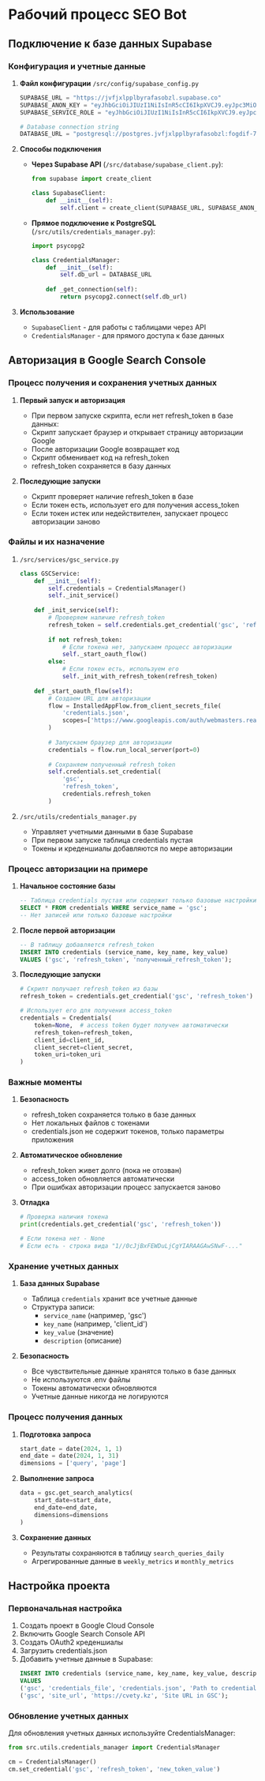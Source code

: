 # Рабочий процесс SEO Bot

## Подключение к базе данных Supabase

### Конфигурация и учетные данные

1. **Файл конфигурации** `/src/config/supabase_config.py`
   ```python
   SUPABASE_URL = "https://jvfjxlpplbyrafasobzl.supabase.co"
   SUPABASE_ANON_KEY = "eyJhbGciOiJIUzI1NiIsInR5cCI6IkpXVCJ9.eyJpc3MiOiJzdXBhYmFzZSIsInJlZiI6Imp2Zmp4bHBwbGJ5cmFmYXNvYnpsIiwicm9sZSI6ImFub24iLCJpYXQiOjE3MzM4OTg2NzUsImV4cCI6MjA0OTQ3NDY3NX0.1_tTwBDg1ibnlBbe6PyzID8CucrkQlXEUsA5dyNQ_g0"
   SUPABASE_SERVICE_ROLE = "eyJhbGciOiJIUzI1NiIsInR5cCI6IkpXVCJ9.eyJpc3MiOiJzdXBhYmFzZSIsInJlZiI6Imp2Zmp4bHBwbGJ5cmFmYXNvYnpsIiwicm9sZSI6InNlcnZpY2Vfcm9sZSIsImlhdCI6MTczMzg5ODY3NSwiZXhwIjoyMDQ5NDc0Njc1fQ.sk2X5le3Rt3O0krvJREk0Cn4H8bI3V2rwx5Md2jg_SI"
   
   # Database connection string
   DATABASE_URL = "postgresql://postgres.jvfjxlpplbyrafasobzl:fogdif-7voHxi-ryfqug@aws-0-eu-central-1.pooler.supabase.com:6543/postgres"
   ```

2. **Способы подключения**
   - **Через Supabase API** (`/src/database/supabase_client.py`):
     ```python
     from supabase import create_client
     
     class SupabaseClient:
         def __init__(self):
             self.client = create_client(SUPABASE_URL, SUPABASE_ANON_KEY)
     ```
   
   - **Прямое подключение к PostgreSQL** (`/src/utils/credentials_manager.py`):
     ```python
     import psycopg2
     
     class CredentialsManager:
         def __init__(self):
             self.db_url = DATABASE_URL
             
         def _get_connection(self):
             return psycopg2.connect(self.db_url)
     ```

3. **Использование**
   - `SupabaseClient` - для работы с таблицами через API
   - `CredentialsManager` - для прямого доступа к базе данных

## Авторизация в Google Search Console

### Процесс получения и сохранения учетных данных

1. **Первый запуск и авторизация**
   - При первом запуске скрипта, если нет refresh_token в базе данных:
   - Скрипт запускает браузер и открывает страницу авторизации Google
   - После авторизации Google возвращает код
   - Скрипт обменивает код на refresh_token
   - refresh_token сохраняется в базу данных

2. **Последующие запуски**
   - Скрипт проверяет наличие refresh_token в базе
   - Если токен есть, использует его для получения access_token
   - Если токен истек или недействителен, запускает процесс авторизации заново

### Файлы и их назначение

1. `/src/services/gsc_service.py`
   ```python
   class GSCService:
       def __init__(self):
           self.credentials = CredentialsManager()
           self._init_service()
           
       def _init_service(self):
           # Проверяем наличие refresh_token
           refresh_token = self.credentials.get_credential('gsc', 'refresh_token')
           
           if not refresh_token:
               # Если токена нет, запускаем процесс авторизации
               self._start_oauth_flow()
           else:
               # Если токен есть, используем его
               self._init_with_refresh_token(refresh_token)
               
       def _start_oauth_flow(self):
           # Создаем URL для авторизации
           flow = InstalledAppFlow.from_client_secrets_file(
               'credentials.json',
               scopes=['https://www.googleapis.com/auth/webmasters.readonly']
           )
           
           # Запускаем браузер для авторизации
           credentials = flow.run_local_server(port=0)
           
           # Сохраняем полученный refresh_token
           self.credentials.set_credential(
               'gsc', 
               'refresh_token', 
               credentials.refresh_token
           )
   ```

2. `/src/utils/credentials_manager.py`
   - Управляет учетными данными в базе Supabase
   - При первом запуске таблица credentials пустая
   - Токены и креденшиалы добавляются по мере авторизации

### Процесс авторизации на примере

1. **Начальное состояние базы**
   ```sql
   -- Таблица credentials пустая или содержит только базовые настройки
   SELECT * FROM credentials WHERE service_name = 'gsc';
   -- Нет записей или только базовые настройки
   ```

2. **После первой авторизации**
   ```sql
   -- В таблицу добавляется refresh_token
   INSERT INTO credentials (service_name, key_name, key_value)
   VALUES ('gsc', 'refresh_token', 'полученный_refresh_token');
   ```

3. **Последующие запуски**
   ```python
   # Скрипт получает refresh_token из базы
   refresh_token = credentials.get_credential('gsc', 'refresh_token')
   
   # Использует его для получения access_token
   credentials = Credentials(
       token=None,  # access token будет получен автоматически
       refresh_token=refresh_token,
       client_id=client_id,
       client_secret=client_secret,
       token_uri=token_uri
   )
   ```

### Важные моменты

1. **Безопасность**
   - refresh_token сохраняется только в базе данных
   - Нет локальных файлов с токенами
   - credentials.json не содержит токенов, только параметры приложения

2. **Автоматическое обновление**
   - refresh_token живет долго (пока не отозван)
   - access_token обновляется автоматически
   - При ошибках авторизации процесс запускается заново

3. **Отладка**
   ```python
   # Проверка наличия токена
   print(credentials.get_credential('gsc', 'refresh_token'))
   
   # Если токена нет - None
   # Если есть - строка вида "1//0cJjBxFEWDuLjCgYIARAAGAwSNwF-..."
   ```

### Хранение учетных данных

1. **База данных Supabase**
   - Таблица `credentials` хранит все учетные данные
   - Структура записи:
     * `service_name` (например, 'gsc')
     * `key_name` (например, 'client_id')
     * `key_value` (значение)
     * `description` (описание)

2. **Безопасность**
   - Все чувствительные данные хранятся только в базе данных
   - Не используются .env файлы
   - Токены автоматически обновляются
   - Учетные данные никогда не логируются

### Процесс получения данных

1. **Подготовка запроса**
   ```python
   start_date = date(2024, 1, 1)
   end_date = date(2024, 1, 31)
   dimensions = ['query', 'page']
   ```

2. **Выполнение запроса**
   ```python
   data = gsc.get_search_analytics(
       start_date=start_date,
       end_date=end_date,
       dimensions=dimensions
   )
   ```

3. **Сохранение данных**
   - Результаты сохраняются в таблицу `search_queries_daily`
   - Агрегированные данные в `weekly_metrics` и `monthly_metrics`

## Настройка проекта

### Первоначальная настройка

1. Создать проект в Google Cloud Console
2. Включить Google Search Console API
3. Создать OAuth2 креденшиалы
4. Загрузить credentials.json
5. Добавить учетные данные в Supabase:
   ```sql
   INSERT INTO credentials (service_name, key_name, key_value, description)
   VALUES 
   ('gsc', 'credentials_file', 'credentials.json', 'Path to credentials file'),
   ('gsc', 'site_url', 'https://cvety.kz', 'Site URL in GSC');
   ```

### Обновление учетных данных

Для обновления учетных данных используйте CredentialsManager:
```python
from src.utils.credentials_manager import CredentialsManager

cm = CredentialsManager()
cm.set_credential('gsc', 'refresh_token', 'new_token_value')
